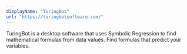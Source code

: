```yaml
---
displayName: "TuringBot"
url: "https://turingbotsoftware.com/"
---
```


TuringBot is a desktop software that uses Symbolic Regression to find mathematical formulas from data values. Find formulas that predict your variables.